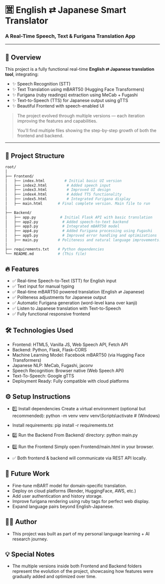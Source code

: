 # 🈺 English ⇄ Japanese Smart Translator
### A Real-Time Speech, Text & Furigana Translation App

---

## 🚀 Overview

This project is a fully functional real-time **English ⇄ Japanese translation tool**, integrating:

- ✨ Speech Recognition (STT)
- ✨ Text Translation using mBART50 (Hugging Face Transformers)
- ✨ Furigana (ruby readings) extraction using MeCab + Fugashi
- ✨ Text-to-Speech (TTS) for Japanese output using gTTS
- ✨ Beautiful Frontend with speech-enabled UI

> The project evolved through multiple versions — each iteration improving the features and capabilities.
>  
> You’ll find multiple files showing the step-by-step growth of both the frontend and backend.

---

## 📂 Project Structure

```bash
root/
│
├── Frontend/
│   ├── index.html         # Initial basic UI version
│   ├── index2.html         # Added speech input
│   ├── index3.html         # Improved UI design
│   ├── index4.html         # Added TTS functionality
│   ├── index5.html         # Integrated Furigana display
│   ├── main.html       # Final complete version. Main file to run
│
├── Backend/
│   ├── app.py           # Initial Flask API with basic translation
│   ├── app2.py           # Added speech-to-text backend
│   ├── app3.py           # Integrated mBART50 model
│   ├── app4.py           # Added Furigana processing using Fugashi
│   ├── app5.py           # Improved error handling and optimizations
│   ├── main.py         # Politeness and natural language improvements. Main file to run
│
├── requirements.txt    # Python dependencies
└── README.md           # (This file)

```

## 🔥 Features
- ✅ Real-time Speech-to-Text (STT) for English input
- ✅ Text input for manual typing
- ✅ Real-time mBART50 powered translation (English ⇄ Japanese)
- ✅ Politeness adjustments for Japanese output
- ✅ Automatic Furigana generation (word-level kana over kanji)
- ✅ Listen to Japanese translation with Text-to-Speech
- ✅ Fully functional responsive frontend

## 🛠️ Technologies Used
- Frontend: HTML5, Vanilla JS, Web Speech API, Fetch API
- Backend: Python, Flask, Flask-CORS
- Machine Learning Model: Facebook mBART50 (via Hugging Face Transformers)
- Japanese NLP: MeCab, Fugashi, jaconv
- Speech Recognition: Browser native (Web Speech API)
- Text-To-Speech: Google gTTS
- Deployment Ready: Fully compatible with cloud platforms

## ⚙️ Setup Instructions
- 1️⃣ Install dependencies
Create a virtual environment (optional but recommended):
python -m venv venv
venv\Scripts\activate     # (Windows)

- Install requirements:
pip install -r requirements.txt

- 2️⃣ Run the Backend
From Backend/ directory:
python main.py

- 3️⃣ Run the Frontend
Simply open Frontend/main.html in your browser.

- ✅ Both frontend & backend will communicate via REST API locally.

## 🚀 Future Work 
- Fine-tune mBART model for domain-specific translation.
- Deploy on cloud platforms (Render, HuggingFace, AWS, etc.)
- Add user authentication and history storage.
- Improve furigana rendering using ruby tags for perfect web display.
- Expand language pairs beyond English-Japanese.

## 🧑‍💻 Author
- This project was built as part of my personal language learning + AI research journey.

## 💡 Special Notes
- The multiple versions inside both Frontend and Backend folders represent the evolution of the project, showcasing how features were gradually added and optimized over time.
